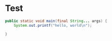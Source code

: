 # Test

```java
public static void main(final String... args) {
	System.out.printf("hello, world\n");

}
```

